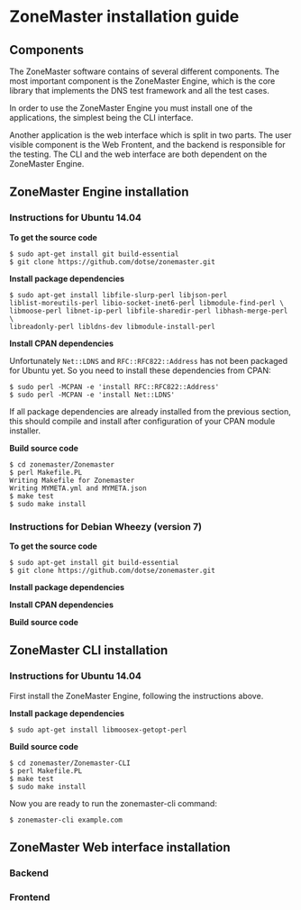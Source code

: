 # ZoneMaster installation guide

## Components

The ZoneMaster software contains of several different components. The most important component is the ZoneMaster Engine, which is the core library that implements the DNS test framework and all the test cases.

In order to use the ZoneMaster Engine you must install one of the applications, the simplest being the CLI interface.

Another application is the web interface which is split in two parts. The user visible component is the Web Frontent, and the backend is responsible for the testing. The CLI and the web interface are both dependent on the ZoneMaster Engine.

## ZoneMaster Engine installation

### Instructions for Ubuntu 14.04

**To get the source code**

    $ sudo apt-get install git build-essential
    $ git clone https://github.com/dotse/zonemaster.git


**Install package dependencies**

    $ sudo apt-get install libfile-slurp-perl libjson-perl
    liblist-moreutils-perl libio-socket-inet6-perl libmodule-find-perl \
    libmoose-perl libnet-ip-perl libfile-sharedir-perl libhash-merge-perl \
    libreadonly-perl libldns-dev libmodule-install-perl

**Install CPAN dependencies**

Unfortunately `Net::LDNS` and `RFC::RFC822::Address` has not been packaged for Ubuntu yet. So you need to install these dependencies from CPAN:

    $ sudo perl -MCPAN -e 'install RFC::RFC822::Address'
    $ sudo perl -MCPAN -e 'install Net::LDNS'

If all package dependencies are already installed from the previous section, this should compile and install after configuration of your CPAN module installer.

**Build source code**

    $ cd zonemaster/Zonemaster
    $ perl Makefile.PL
    Writing Makefile for Zonemaster
    Writing MYMETA.yml and MYMETA.json
    $ make test
    $ sudo make install

### Instructions for Debian Wheezy (version 7)

**To get the source code**

    $ sudo apt-get install git build-essential
    $ git clone https://github.com/dotse/zonemaster.git

**Install package dependencies**

**Install CPAN dependencies**

**Build source code**

## ZoneMaster CLI installation

### Instructions for Ubuntu 14.04

First install the ZoneMaster Engine, following the instructions above.

**Install package dependencies**

    $ sudo apt-get install libmoosex-getopt-perl

**Build source code**

    $ cd zonemaster/Zonemaster-CLI
    $ perl Makefile.PL
    $ make test
    $ sudo make install

Now you are ready to run the zonemaster-cli command:

    $ zonemaster-cli example.com


## ZoneMaster Web interface installation

### Backend

### Frontend
